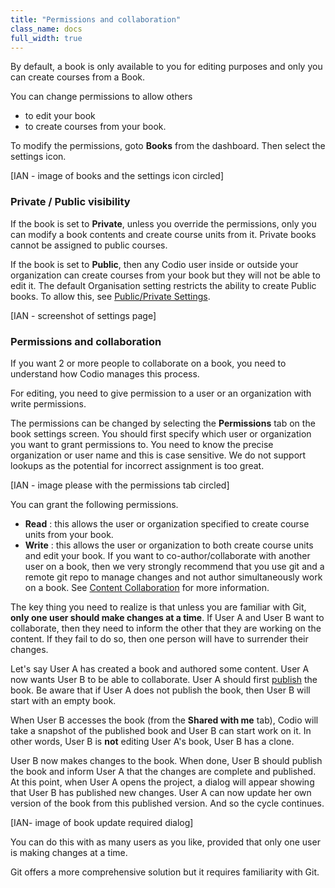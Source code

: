 ```yaml
---
title: "Permissions and collaboration"
class_name: docs
full_width: true
---
```


By default, a book is only available to you for editing purposes and only you can create courses from a Book.

You can change permissions to allow others

- to edit your book
- to create courses from your book.

To modify the permissions, goto **Books** from the dashboard. Then select the settings icon. 

[IAN - image of books and the settings icon circled]

### Private / Public visibility
If the book is set to **Private**, unless you override the permissions, only you can modify a book contents and create course units from it. Private books cannot be assigned to public courses.

If the book is set to **Public**, then any Codio user inside or outside your organization can create courses from your book but they will not be able to edit it.  The default Organisation setting restricts the ability to create Public books. To allow this, see [Public/Private Settings](/docs/dashboard/create/public_private).

[IAN - screenshot of settings page]

### Permissions and collaboration
If you want 2 or more people to collaborate on a book, you need to understand how Codio manages this process.

For editing, you need to give permission to a user or an organization with write permissions.

The permissions can be changed by selecting the **Permissions** tab on the book settings screen. You should first specify which user or organization you want to grant permissions to. You need to know the precise organization or user name and this is case sensitive. We do not support lookups as the potential for incorrect assignment is too great.

[IAN - image please with the permissions tab circled]

You can grant the following permissions.

- **Read** : this allows the user or organization specified to create course units from your book.
- **Write** : this allows the user or organization to both create course units and edit your book. If you want to co-author/collaborate with another user on a book, then we very strongly recommend that you use git and a remote git repo to manage changes and not author simultaneously work on a book. See [Content Collaboration](/docs/courses/course-collaborate) for more information.

The key thing you need to realize is that unless you are familiar with Git, **only one user should make changes at a time**. If User A and User B want to collaborate, then they need to inform the other that they are working on the content. If they fail to do so, then one person will have to surrender their changes.

Let's say User A has created a book and authored some content. User A now wants User B to be able to collaborate. User A should first [publish](IAN) the book. Be aware that if User A does not publish the book, then User B will start with an empty book. 

When User B accesses the book (from the **Shared with me** tab), Codio will take a snapshot of the published book and User B can start work on it. In other words, User B is **not** editing User A's book, User B has a clone.

User B now makes changes to the book. When done, User B should publish the book and inform User A that the changes are complete and published. At this point, when User A opens the project, a dialog will appear showing that User B has published new changes. User A can now update her own version of the book from this published version. And so the cycle continues. 

[IAN- image of book update required dialog]

You can do this with as many users as you like, provided that only one user is making changes at a time.

Git offers a more comprehensive solution but it requires familiarity with Git.